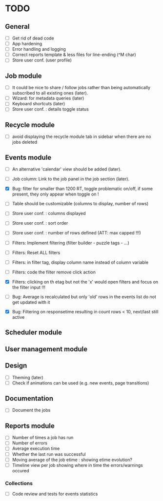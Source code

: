 # TODO

## General
- [ ] Get rid of dead code
- [ ] App hardening
- [ ] Error handling and logging
- [ ] Correct reports template & less files for line-ending (^M char)
- [ ] Store user conf. (user profile)

## Job module
- [ ] It could be nice to share / follow jobs rather than being automatically subscribed to all existing ones (later).
- [ ] Wizard: for metadata queries (later)
- [ ] Keyboard shortcuts (later)
- [ ] Store user conf. : details toggle status

## Recycle module
- [ ] avoid displaying the recycle module tab in sidebar when there are no jobs deleted

## Events module
- [ ] An alternative 'calendar' view should be added (later).
- [ ] Job column: Link to the job panel in the job section (later).
- [x] Bug: filter for smaller than 1200 RT, toggle problematic on/off, if some present, they only appear when toggle on !
- [ ] Table should be customizable (columns to display, number of rows)
- [ ] Store user conf. : columns displayed
- [ ] Store user conf. : sort order
- [ ] Store user conf. : number of rows defined (ATT: max capped !!!) 
- [ ] Filters: Implement filtering (filter builder - puzzle tags - ...)
- [ ] Filters: Reset ALL filters 
- [ ] Filters: in filter tag, display column name instead of column variable
- [ ] Filters: code the filter remove click action
- [x] Filters: clicking on th etag but not the 'x' would open filters and focus on the filter input !!!
- [ ] Bug: Average is recalculated but only 'old' rows in the events list do not get updated with it
- [x] Bug: Filtering on responsetime resulting in count rows < 10, next/last still active


## Scheduler module

## User management module

## Design
- [ ] Theming (later)
- [ ] Check if animations can be used (e.g. new events, page transitions)

## Documentation
- [ ] Document the jobs

## Reports module
- [ ] Number of times a job has run
- [ ] Number of errors
- [ ] Average execution time
- [ ] Whether the last run was successful
- [ ] Moving average of the job etime : showing etime evolution?
- [ ] Timeline view per job showing where in time the errors/warnings occured

### Collections
- [ ] Code review and tests for events statistics
